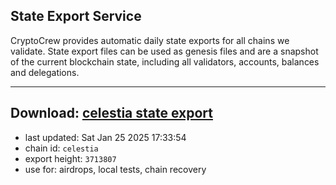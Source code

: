 ## State Export Service
CryptoCrew provides automatic daily state exports for all chains we validate. State export files can be used as genesis files and are a snapshot of the current blockchain state, including all validators, accounts, balances and delegations.

---
**Download: [celestia state export](https://dl-eu2.ccvalidators.com/SERVICE/celestia/celestia_export_3713807.json)**
---

- last updated: Sat Jan 25 2025 17:33:54
- chain id: `celestia`
- export height: `3713807`
- use for: airdrops, local tests, chain recovery
